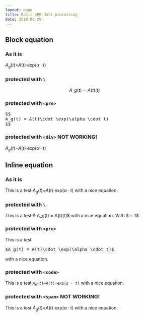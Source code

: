 ```yaml
---
layout: page
title: Basic GPR data processing
date: 2018-06-29
---
```


Block equation
--------------

### As it is

*A*<sub>*g*</sub>(*t*)=*A*(*t*)⋅exp(*α* ⋅ *t*)

### protected with `\`

$$ A\_g(t) = A(t)(t) $$

### protected with `<pre>`

<pre>
$$
A_g(t) = A(t)\cdot \exp(\alpha \cdot t)
$$
</pre>
### protected with `<div>` NOT WORKING!

*A*<sub>*g*</sub>(*t*)=*A*(*t*)⋅exp(*α* ⋅ *t*)

Inline equation
---------------

### As it is

This is a test *A*<sub>*g*</sub>(*t*)=*A*(*t*)⋅exp(*α* ⋅ *t*) with a nice equation.

### protected with `\`

This is a test $ A\_g(t) = A(t)(t)$ with a nice equation. With $ = 1$

### protected with `<pre>`

This is a test
<pre>$A_g(t) = A(t)\cdot \exp(\alpha \cdot t)$</pre>
with a nice equation.

### protected with `<code>`

This is a test <code>*A*<sub>*g*</sub>(*t*)=*A*(*t*)⋅exp(*α* ⋅ *t*)</code> with a nice equation.

### protected with `<span>` NOT WORKING!

This is a test <span>*A*<sub>*g*</sub>(*t*)=*A*(*t*)⋅exp(*α* ⋅ *t*)</span> with a nice equation.
